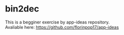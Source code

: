 # bin2dec
This is a begginer exercise by app-ideas repository.  
Avaliable here: https://github.com/florinpop17/app-ideas
